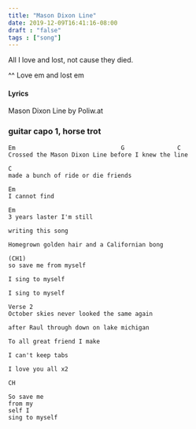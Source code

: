 ```yaml
---
title: "Mason Dixon Line"
date: 2019-12-09T16:41:16-08:00
draft : "false"
tags : ["song"]
---
```


All I love and lost, not cause they died.

<!--more-->

^^ Love em and lost em


#### Lyrics

Mason Dixon Line by Poliw.at

### guitar capo 1, horse trot

```
Em                              G               C
Crossed the Mason Dixon Line before I knew the line

C
made a bunch of ride or die friends

Em
I cannot find

Em
3 years laster I'm still

writing this song

Homegrown golden hair and a Californian bong

(CH1)
so save me from myself

I sing to myself

I sing to myself

Verse 2
October skies never looked the same again

after Raul through down on lake michigan

To all great friend I make

I can't keep tabs

I love you all x2

CH

So save me
from my
self I
sing to myself
```

<!--
♩     Musical quarter note     &#9833;
♪     Musical eighth note      &#9834;
♫     Musical single bar note  &#9835;
♬     Musical double bar note  &#9836;
𝄪     Double sharp note                  &#119082;
𝄆     Musical Symbol Left Repeat Sign    &#x1D106;
𝄇     Musical Symbol Right Repeat Sign   &#x1D107;
𝄈     Musical Symbol Repeat Dots         &#x1D108;
𝄐     Musical Symbol Fermata             &#x1D110;
𝄑     Musical Symbol Fermata Below       &#x1D111;
𝄒     Musical Symbol Breath Mark         &#x1D112;
𝆒     Musical Symbol Crescendo           &#x1D192;
𝆓     Musical Symbol Decrescendo         &#x1D193;
𝄫     Double flat note                   &#119083;
𝄞     G clef     &#119070;
𝄢     F clef     &#119074;
𝄡     C clef     &#119073; -->
